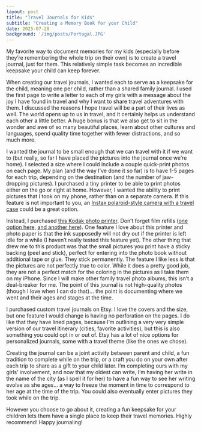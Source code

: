 ```yaml
---
layout: post
title: "Travel Journals for Kids"
subtitle: "Creating a Memory Book for your Child"
date: 2025-07-28
background: '/img/posts/Portugal.JPG'
---
```


My favorite way to document memories for my kids (especially before they’re remembering the whole trip on their own) is to create a travel journal, just for them. This relatively simple task becomes an incredible keepsake your child can keep forever. 

When creating our travel journals, I wanted each to serve as a keepsake for the child, meaning one per child, rather than a shared family journal. I used the first page to write a letter to each of my girls with a message about the joy I have found in travel and why I want to share travel adventures with them. I discussed the reasons I hope travel will be a part of their lives as well. The world opens up to us in travel, and it certainly helps us understand each other a little better. A huge bonus is that we also get to sit in the wonder and awe of so many beautiful places, learn about other cultures and languages, spend quality time together with fewer distractions, and so much more. 

I wanted the journal to be small enough that we can travel with it if we want to (but really, so far I have placed the pictures into the journal once we’re home). I selected a size where I could include a couple quick-print photos on each page. My plan (and the way I’ve done it so far) is to have 1-5 pages for each trip, depending on the destination (and the number of jaw-dropping pictures). I purchased a tiny printer to be able to print photos either on the go or right at home. However, I wanted the ability to print pictures that I took on my phone, rather than on a separate camera. If this feature is not important to you, an [Instax polaroid-style camera with a travel case](https://www.amazon.com/Fujifilm-MiniMate-Accessory-Compatible-Flamingo/dp/B0BXMQD3YJ/ref=sr_1_3?crid=2JUKRQAPGOU0T&dib=eyJ2IjoiMSJ9.xYs9awSMKQCMhNwQpdYUNorbbvAs_fR4HDo9Iz3zoG63jkMa1H2siSGSeIs2wEqorV-EP9aFdF4kZdHvpKAJAEo-oH2AWGqqemu0rDy-YFrJZ0gXCTXFSG7HekgccuzC82EXrSIO8a0qQaMNHw94aF17roBONWaqRZF7PB46sUfz83zX5ohObAp1arcXm8CLHO86jkQ_0y7qVJG6k8M_O27vkyCJYSD77Hqn7xe3PQ0.eqmmrFBMosT2koAjrwCHmvhzw6JyLFb6-YdVwd-uTY4&dib_tag=se&keywords=instax%2Bcamera%2Bwith%2Bcase&qid=1752952899&sprefix=instax%2Bcamera%2Bwith%2Bcas%2Caps%2C143&sr=8-3&th=1) could be a great option. 

Instead, I purchased [this Kodak photo printer](https://www.amazon.com/Wireless-Printer-Compatible-Android-Bluetooth/dp/B08C72V1LB/ref=sr_1_3?crid=3KMXBUM36O8AX&dib=eyJ2IjoiMSJ9.cAD_jbtHJwRDJsWa57NF13JSuMXJD0gA6qt3zlZ7up5d31f6_PI06c0hJaqm7Mnys49iuMPn6UhxMfcn19cKN45msvsmhfkQcmWC4mdj0rMz6NrH0LRZispCfHeLg02a-3p_AyDkwh5g10SyknSX_QXsxs-HDzp_ek9uXpWh7b9WGcPIjy41lZSwxuPGpmSELoqUIyRf_V9VimzMU7s_ngPHA628akkTGF8QVhO-uYc.POyDPh_lh8bY5fEVfbGpgWsyvd4XkETqJgRvcehovAE&dib_tag=se&keywords=kodak%2Binstant%2Bprinter&qid=1752952985&sprefix=kodak%2Binstant%2Bprinter%2Caps%2C132&sr=8-3&th=1). Don’t forget film refills ([one option here](https://www.amazon.com/Zink-Kodak-Printer-Wireless-Mobile/dp/B08D4QHMFS?th=1), [and another here](https://www.amazon.com/Kodak-Premium-Sheets-Compatible-PRINTOMATIC/dp/B075WY7RRY?th=1)). One feature I love about this printer and photo paper is that the ink supposedly will not dry out if the printer is left idle for a while (I haven’t really tested this feature yet). The other thing that drew me to this product was that the small pictures you print have a sticky backing (peel and stick), perfect for entering into the photo book without additional tape or glue. They stick permanently. The feature I like less is that the pictures are not perfectly true to color. While it does a pretty good job, they are not a perfect match for the coloring in the pictures as I take them on my iPhone. Since I will make other family travel photo albums, this isn’t a deal-breaker for me. The point of this journal is not high-quality photos (though I love when I can do that)... the point is documenting where we went and their ages and stages at the time.

I purchased custom travel journals on Etsy. I love the covers and the size, but one feature I would change is having no perforation on the pages. I do like that they have lined pages, because I’m outlining a very very simple version of our travel itinerary (cities, favorite activities), but this is also something you could opt in or out of. Etsy has a lot of nice options for personalized journals, some with a travel theme (like the ones we chose).

Creating the journal can be a joint activity between parent and child, a fun tradition to complete while on the trip, or a craft you do on your own after each trip to share as a gift to your child later. I’m completing ours with my girls’ involvement, and now that my oldest can write, I’m having her write in the name of the city (as I spell it for her) to have a fun way to see her writing evolve as she ages… a way to freeze the moment in time to correspond to her age at the time of the trip. You could also eventually enter pictures they took while on the trip.

However you choose to go about it, creating a fun keepsake for your children lets them have a single place to keep their travel memories. Highly recommend! Happy journaling!
